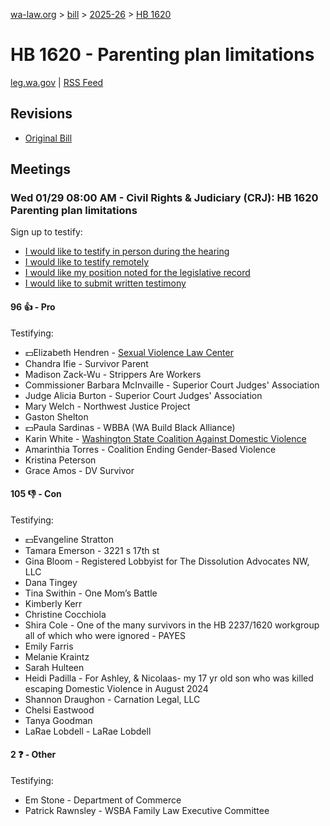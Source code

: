 [wa-law.org](/) > [bill](/bill/) > [2025-26](/bill/2025-26/) > [HB 1620](/bill/2025-26/hb/1620/)

# HB 1620 - Parenting plan limitations
[leg.wa.gov](https://app.leg.wa.gov/billsummary?BillNumber=1620&Year=2025&Initiative=false) | [RSS Feed](./rss.xml)

## Revisions
* [Original Bill](1/)

## Meetings
### Wed 01/29 08:00 AM - Civil Rights & Judiciary (CRJ): HB 1620 Parenting plan limitations
Sign up to testify:
* [I would like to testify in person during the hearing](https://app.leg.wa.gov/csi/Testifier/Add?chamber=House&mId=32615&aId=162353&caId=25204&tId=1)
* [I would like to testify remotely](https://app.leg.wa.gov/csi/Testifier/Add?chamber=House&mId=32615&aId=162353&caId=25204&tId=2)
* [I would like my position noted for the legislative record](https://app.leg.wa.gov/csi/Testifier/Add?chamber=House&mId=32615&aId=162353&caId=25204&tId=3)
* [I would like to submit written testimony](https://app.leg.wa.gov/csi/Testifier/Add?chamber=House&mId=32615&aId=162353&caId=25204&tId=4)

#### 96 👍 - Pro
Testifying:
* 💵Elizabeth Hendren - [Sexual Violence Law Center](/org/sexual_violence_law_center/)
* Chandra Ifie - Survivor Parent
* Madison Zack-Wu - Strippers Are Workers
* Commissioner Barbara McInvaille - Superior Court Judges' Association
* Judge Alicia Burton - Superior Court Judges' Association
* Mary Welch - Northwest Justice Project
* Gaston Shelton
* 💵Paula Sardinas - WBBA (WA Build Black Alliance)
* Karin White - [Washington State Coalition Against Domestic Violence](/org/washington_state_coalition_against_domestic_violence/)
* Amarinthia Torres - Coalition Ending Gender-Based Violence
* Kristina Peterson
* Grace Amos - DV Survivor

#### 105 👎 - Con
Testifying:
* 💵Evangeline Stratton
* Tamara Emerson - 3221 s 17th st
* Gina Bloom - Registered Lobbyist for The Dissolution Advocates NW, LLC
* Dana Tingey
* Tina Swithin - One Mom’s Battle
* Kimberly Kerr
* Christine Cocchiola
* Shira Cole - One of the many survivors in the HB 2237/1620 workgroup all of which who were ignored - PAYES
* Emily Farris
* Melanie Kraintz
* Sarah Hulteen
* Heidi Padilla - For Ashley, & Nicolaas- my 17 yr old son who was killed escaping Domestic Violence in August 2024
* Shannon Draughon - Carnation Legal, LLC
* Chelsi Eastwood
* Tanya Goodman
* LaRae Lobdell - LaRae Lobdell

#### 2 ❓ - Other
Testifying:
* Em Stone - Department of Commerce
* Patrick Rawnsley - WSBA Family Law Executive Committee
